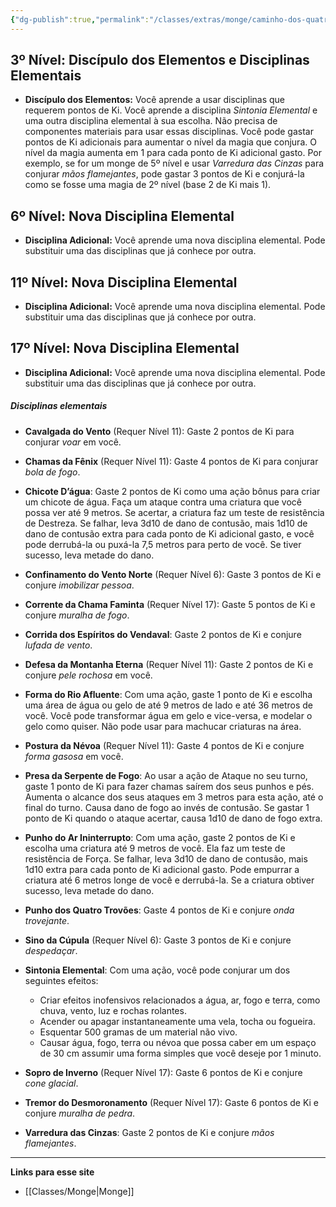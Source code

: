 ```yaml
---
{"dg-publish":true,"permalink":"/classes/extras/monge/caminho-dos-quatro-elementos/","created":"2024-07-26T08:26:48.195-03:00"}
---
```



## 3º Nível: Discípulo dos Elementos e Disciplinas Elementais
- **Discípulo dos Elementos:** Você aprende a usar disciplinas que requerem pontos de Ki. Você aprende a disciplina *Sintonia Elemental* e uma outra disciplina elemental à sua escolha. Não precisa de componentes materiais para usar essas disciplinas. Você pode gastar pontos de Ki adicionais para aumentar o nível da magia que conjura. O nível da magia aumenta em 1 para cada ponto de Ki adicional gasto. Por exemplo, se for um monge de 5º nível e usar *Varredura das Cinzas* para conjurar *mãos flamejantes*, pode gastar 3 pontos de Ki e conjurá-la como se fosse uma magia de 2º nível (base 2 de Ki mais 1).

## 6º Nível: Nova Disciplina Elemental
- **Disciplina Adicional:** Você aprende uma nova disciplina elemental. Pode substituir uma das disciplinas que já conhece por outra.

## 11º Nível: Nova Disciplina Elemental
- **Disciplina Adicional:** Você aprende uma nova disciplina elemental. Pode substituir uma das disciplinas que já conhece por outra.

## 17º Nível: Nova Disciplina Elemental
- **Disciplina Adicional:** Você aprende uma nova disciplina elemental. Pode substituir uma das disciplinas que já conhece por outra.

##### Disciplinas elementais
- **Cavalgada do Vento** (Requer Nível 11): Gaste 2 pontos de Ki para conjurar *voar* em você.

- **Chamas da Fênix** (Requer Nível 11): Gaste 4 pontos de Ki para conjurar *bola de fogo*.

- **Chicote D’água**: Gaste 2 pontos de Ki como uma ação bônus para criar um chicote de água. Faça um ataque contra uma criatura que você possa ver até 9 metros. Se acertar, a criatura faz um teste de resistência de Destreza. Se falhar, leva 3d10 de dano de contusão, mais 1d10 de dano de contusão extra para cada ponto de Ki adicional gasto, e você pode derrubá-la ou puxá-la 7,5 metros para perto de você. Se tiver sucesso, leva metade do dano.

- **Confinamento do Vento Norte** (Requer Nível 6): Gaste 3 pontos de Ki e conjure *imobilizar pessoa*.

- **Corrente da Chama Faminta** (Requer Nível 17): Gaste 5 pontos de Ki e conjure *muralha de fogo*.

- **Corrida dos Espíritos do Vendaval**: Gaste 2 pontos de Ki e conjure *lufada de vento*.

- **Defesa da Montanha Eterna** (Requer Nível 11): Gaste 2 pontos de Ki e conjure *pele rochosa* em você.

- **Forma do Rio Afluente**: Com uma ação, gaste 1 ponto de Ki e escolha uma área de água ou gelo de até 9 metros de lado e até 36 metros de você. Você pode transformar água em gelo e vice-versa, e modelar o gelo como quiser. Não pode usar para machucar criaturas na área.

- **Postura da Névoa** (Requer Nível 11): Gaste 4 pontos de Ki e conjure *forma gasosa* em você.

- **Presa da Serpente de Fogo**: Ao usar a ação de Ataque no seu turno, gaste 1 ponto de Ki para fazer chamas saírem dos seus punhos e pés. Aumenta o alcance dos seus ataques em 3 metros para esta ação, até o final do turno. Causa dano de fogo ao invés de contusão. Se gastar 1 ponto de Ki quando o ataque acertar, causa 1d10 de dano de fogo extra.

- **Punho do Ar Ininterrupto**: Com uma ação, gaste 2 pontos de Ki e escolha uma criatura até 9 metros de você. Ela faz um teste de resistência de Força. Se falhar, leva 3d10 de dano de contusão, mais 1d10 extra para cada ponto de Ki adicional gasto. Pode empurrar a criatura até 6 metros longe de você e derrubá-la. Se a criatura obtiver sucesso, leva metade do dano.

- **Punho dos Quatro Trovões**: Gaste 4 pontos de Ki e conjure *onda trovejante*.

- **Sino da Cúpula** (Requer Nível 6): Gaste 3 pontos de Ki e conjure *despedaçar*.

- **Sintonia Elemental**: Com uma ação, você pode conjurar um dos seguintes efeitos:
  - Criar efeitos inofensivos relacionados a água, ar, fogo e terra, como chuva, vento, luz e rochas rolantes.
  - Acender ou apagar instantaneamente uma vela, tocha ou fogueira.
  - Esquentar 500 gramas de um material não vivo.
  - Causar água, fogo, terra ou névoa que possa caber em um espaço de 30 cm assumir uma forma simples que você deseje por 1 minuto.

- **Sopro de Inverno** (Requer Nível 17): Gaste 6 pontos de Ki e conjure *cone glacial*.

- **Tremor do Desmoronamento** (Requer Nível 17): Gaste 6 pontos de Ki e conjure *muralha de pedra*.

- **Varredura das Cinzas**: Gaste 2 pontos de Ki e conjure *mãos flamejantes*.
___
**Links para esse site**
- [[Classes/Monge\|Monge]]